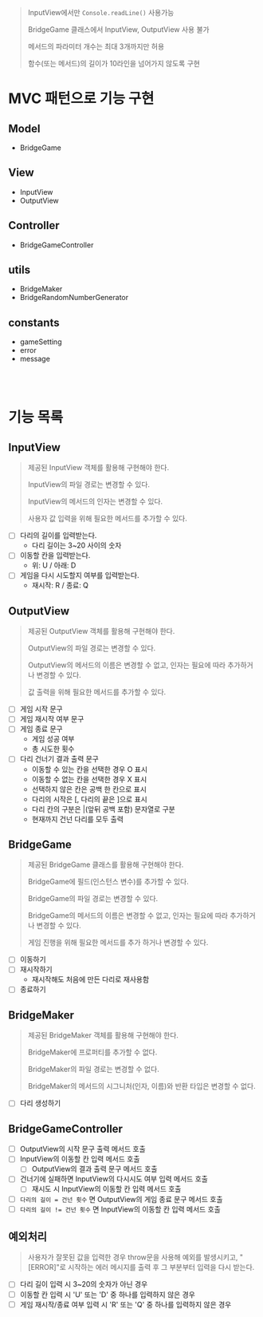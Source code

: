 > InputView에서만 `Console.readLine()` 사용가능
> 
> BridgeGame 클래스에서 InputView, OutputView 사용 불가
> 
> 메서드의 파라미터 개수는 최대 3개까지만 허용
> 
> 함수(또는 메서드)의 길이가 10라인을 넘어가지 않도록 구현

# MVC 패턴으로 기능 구현

## Model

- BridgeGame

## View

- InputView
- OutputView

## Controller

- BridgeGameController

## utils

- BridgeMaker
- BridgeRandomNumberGenerator

## constants

- gameSetting
- error
- message

<br>
<br>

# 기능 목록

## InputView

> 제공된 InputView 객체를 활용해 구현해야 한다.
> 
> InputView의 파일 경로는 변경할 수 있다.
> 
> InputView의 메서드의 인자는 변경할 수 있다.
> 
> 사용자 값 입력을 위해 필요한 메서드를 추가할 수 있다.

- [ ] 다리의 길이를 입력받는다.
  - 다리 길이는 3~20 사이의 숫자
- [ ] 이동할 칸을 입력받는다.
  - 위: U / 아래: D
- [ ] 게임을 다시 시도할지 여부를 입력받는다.
  - 재시작: R / 종료: Q

## OutputView

> 제공된 OutputView 객체를 활용해 구현해야 한다.
> 
> OutputView의 파일 경로는 변경할 수 있다.
> 
> OutputView의 메서드의 이름은 변경할 수 없고, 인자는 필요에 따라 추가하거나 변경할 수 있다.
> 
> 값 출력을 위해 필요한 메서드를 추가할 수 있다.

- [ ] 게임 시작 문구
- [ ] 게임 재시작 여부 문구
- [ ] 게임 종료 문구
  - 게임 성공 여부
  - 총 시도한 횟수
- [ ] 다리 건너기 결과 출력 문구
  - 이동할 수 있는 칸을 선택한 경우 O 표시
  - 이동할 수 없는 칸을 선택한 경우 X 표시
  - 선택하지 않은 칸은 공백 한 칸으로 표시
  - 다리의 시작은 [, 다리의 끝은 ]으로 표시
  - 다리 칸의 구분은 |(앞뒤 공백 포함) 문자열로 구분
  - 현재까지 건넌 다리를 모두 출력

## BridgeGame

> 제공된 BridgeGame 클래스를 활용해 구현해야 한다.
> 
> BridgeGame에 필드(인스턴스 변수)를 추가할 수 있다.
> 
> BridgeGame의 파일 경로는 변경할 수 있다.
> 
> BridgeGame의 메서드의 이름은 변경할 수 없고, 인자는 필요에 따라 추가하거나 변경할 수 있다.
> 
> 게임 진행을 위해 필요한 메서드를 추가 하거나 변경할 수 있다.

- [ ] 이동하기
- [ ] 재시작하기
  - 재시작해도 처음에 만든 다리로 재사용함
- [ ] 종료하기

## BridgeMaker

> 제공된 BridgeMaker 객체를 활용해 구현해야 한다.
> 
> BridgeMaker에 프로퍼티를 추가할 수 없다.
> 
> BridgeMaker의 파일 경로는 변경할 수 없다.
> 
> BridgeMaker의 메서드의 시그니처(인자, 이름)와 반환 타입은 변경할 수 없다.

- [ ] 다리 생성하기

## BridgeGameController

- [ ] OutputView의 시작 문구 출력 메서드 호출
- [ ] InputView의 이동할 칸 입력 메서드 호출
  - [ ] OutputView의 결과 출력 문구 메서드 호출
- [ ] 건너기에 실패하면 InputView의 다시시도 여부 입력 메서드 호출
  - [ ] 재시도 시 InputView의 이동할 칸 입력 메서드 호출
- [ ] `다리의 길이 = 건넌 횟수` 면 OutputView의 게임 종료 문구 메서드 호출
- [ ] `다리의 길이 != 건넌 횟수` 면 InputView의 이동할 칸 입력 메서드 호출

## 예외처리

> 사용자가 잘못된 값을 입력한 경우 throw문을 사용해 예외를 발생시키고, "[ERROR]"로 시작하는 에러 메시지를 출력 후 그 부분부터 입력을 다시 받는다.

- [ ] 다리 길이 입력 시 3~20의 숫자가 아닌 경우
- [ ] 이동할 칸 입력 시 'U' 또는 'D' 중 하나를 입력하지 않은 경우
- [ ] 게임 재시작/종료 여부 입력 시 'R' 또는 'Q' 중 하나를 입력하지 않은 경우
